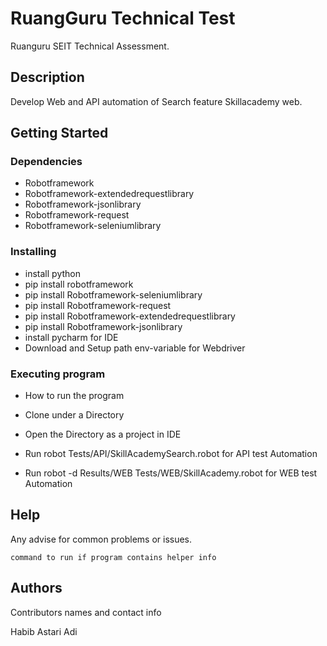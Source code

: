 # RuangGuru Technical Test

Ruanguru SEIT Technical Assessment.

## Description

Develop Web and API automation of Search feature Skillacademy web.

## Getting Started

### Dependencies

* Robotframework
* Robotframework-extendedrequestlibrary
* Robotframework-jsonlibrary
* Robotframework-request
* Robotframework-seleniumlibrary

### Installing

* install python
* pip install robotframework
* pip install Robotframework-seleniumlibrary
* pip install Robotframework-request
* pip install Robotframework-extendedrequestlibrary
* pip install Robotframework-jsonlibrary
* install pycharm for IDE
* Download and Setup path env-variable for Webdriver
 

### Executing program

* How to run the program

* Clone under a Directory
* Open the Directory as a project in IDE
* Run robot Tests/API/SkillAcademySearch.robot for API test Automation
* Run robot -d Results/WEB Tests/WEB/SkillAcademy.robot for WEB test Automation

## Help

Any advise for common problems or issues.
```
command to run if program contains helper info
```

## Authors

Contributors names and contact info

Habib Astari Adi
